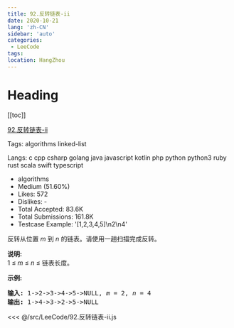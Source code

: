 ```yaml
---
title: 92.反转链表-ii
date: 2020-10-21
lang: 'zh-CN'
sidebar: 'auto'
categories:
 - LeeCode
tags: 
location: HangZhou
---
```


# Heading
[[toc]]

[92.反转链表-ii](https://leetcode-cn.com/problems/reverse-linked-list-ii/description/)

Tags: algorithms linked-list

Langs: c cpp csharp golang java javascript kotlin php python python3 ruby rust scala swift typescript

- algorithms
- Medium (51.60%)
- Likes: 572
- Dislikes: -
- Total Accepted: 83.6K
- Total Submissions: 161.8K
- Testcase Example: '[1,2,3,4,5]\n2\n4'

<p>反转从位置 <em>m</em> 到 <em>n</em> 的链表。请使用一趟扫描完成反转。</p>

<p><strong>说明:</strong><br>
1 &le;&nbsp;<em>m</em>&nbsp;&le;&nbsp;<em>n</em>&nbsp;&le; 链表长度。</p>

<p><strong>示例:</strong></p>

<pre><strong>输入:</strong> 1-&gt;2-&gt;3-&gt;4-&gt;5-&gt;NULL, <em>m</em> = 2, <em>n</em> = 4
<strong>输出:</strong> 1-&gt;4-&gt;3-&gt;2-&gt;5-&gt;NULL</pre>

<<< @/src/LeeCode/92.反转链表-ii.js
